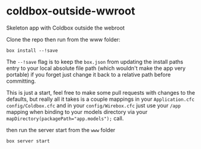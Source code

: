 # coldbox-outside-wwroot
Skeleton app with Coldbox outside the webroot

Clone the repo then run from the www folder:
``` 
box install --!save
```
The `--!save` flag is to keep the `box.json` from updating the install paths entry to your local absolute file path (which wouldn't make the app very portable) if you forget just change it back to a relative path before committing.

This is just a start, feel free to make some pull requests with changes to the defaults, but really all it takes is a couple mappings in your `Application.cfc` `config/Coldbox.cfc` and in your `config/Wirebox.cfc` just use your `/app` mapping when binding to your models directory via your `mapDirectory(packagePath="app.models");` call.

then run the server start from the `www` folder
```
box server start
```